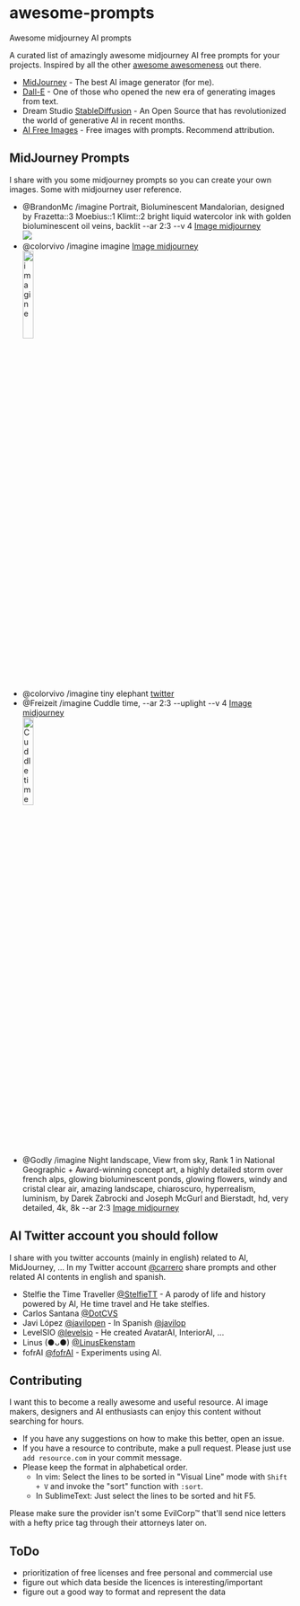 # awesome-prompts
Awesome midjourney AI prompts

A curated list of amazingly awesome midjourney AI free prompts for your projects. Inspired by all the other [awesome awesomeness](https://github.com/bayandin/awesome-awesomeness) out there.

* [MidJourney](https://www.midjourney.com/) - The best AI image generator (for me).
* [Dall-E](https://openai.com/blog/dall-e/) - One of those who opened the new era of generating images from text.
* Dream Studio [StableDiffusion](https://beta.dreamstudio.ai/home) - An Open Source that has revolutionized the world of generative AI in recent months.
* [AI Free Images](http://aifreeimages.com/) - Free images with prompts. Recommend attribution.

MidJourney Prompts
------------------

I share with you some midjourney prompts so you can create your own images. Some with midjourney user reference.

* @BrandonMc /imagine Portrait, Bioluminescent Mandalorian, designed by Frazetta::3 Moebius::1 Klimt::2 bright liquid watercolor ink with golden bioluminescent oil veins, backlit --ar 2:3  --v 4 [Image midjourney](https://cdn.midjourney.com/9ca4d5a0-0fc6-4b2d-91b9-64ed46e905ad/grid_0.png) <br/><img src="https://cdn.midjourney.com/9ca4d5a0-0fc6-4b2d-91b9-64ed46e905ad/grid_0.png">
* @colorvivo /imagine imagine [Image midjourney](https://cdn.discordapp.com/attachments/1051615845471752202/1068879826926190632/colorvivo_imagine_44f393e0-1191-4d47-804c-6ad231574fd1.png) <br/><img src="https://cdn.discordapp.com/attachments/1051615845471752202/1068879826926190632/colorvivo_imagine_44f393e0-1191-4d47-804c-6ad231574fd1.png" 
alt="imagine" width="20%" title="imagine">
* @colorvivo /imagine tiny elephant [twitter](https://twitter.com/carrero/status/1619032605210595329)
* @Freizeit /imagine Cuddle time, --ar 2:3  --uplight  --v 4 [Image midjourney](https://cdn.midjourney.com/93490b02-7743-4307-8b13-9f42d5157c36/grid_0.png) <br/><img src="https://cdn.midjourney.com/93490b02-7743-4307-8b13-9f42d5157c36/grid_0.png" 
alt="Cuddle time" width="20%" title="Cuddle time">
* @Godly /imagine Night landscape, View from sky, Rank 1 in National Geographic + Award-winning concept art, a highly detailed storm over french alps, glowing bioluminescent ponds, glowing flowers, windy and cristal clear air, amazing landscape, chiaroscuro, hyperrealism, luminism, by Darek Zabrocki and Joseph McGurl and Bierstadt, hd, very detailed, 4k, 8k --ar 2:3 [Image midjourney](https://cdn.midjourney.com/591fafe9-3899-47e2-b6fe-df814e43787f/grid_0.png)

AI Twitter account you should follow
------------------------------------

I share with you twitter accounts (mainly in english) related to AI, MidJourney, ... In my Twitter account [@carrero](https://twitter.com/carrero) share prompts and other related AI contents in english and spanish.

* Stelfie the Time Traveller [@StelfieTT](https://twitter.com/StelfieTT) - A parody of life and history powered by AI, He time travel and He take stelfies.
* Carlos Santana [@DotCVS](https://twitter.com/DotCSV)
* Javi López [@javilopen](https://twitter.com/javilopen) - In Spanish [@javilop](https://twitter.com/javilop)
* LevelSIO [@levelsio](https://twitter.com/levelsio) - He created AvatarAI, InteriorAI, ...
* Linus (●ᴗ●) [@LinusEkenstam](https://twitter.com/LinusEkenstam)
* fofrAI [@fofrAI](https://twitter.com/fofrAI) - Experiments using AI.

Contributing
------------

I want this to become a really awesome and useful resource. AI image makers, designers and AI enthusiasts can enjoy this content without searching for hours.

* If you have any suggestions on how to make this better, open an issue. 
* If you have a resource to contribute, make a pull request.
	Please just use `add resource.com` in your commit message. 
* Please keep the format in alphabetical order. 
	* In vim: Select the lines to be sorted in "Visual Line" mode with `Shift + V` and invoke the "sort" function with `:sort`.
	* In SublimeText: Just select the lines to be sorted and hit F5. 

Please make sure the provider isn't some EvilCorp™ that'll send nice letters with a hefty price tag through their attorneys later on.

ToDo
----

* prioritization of free licenses and free personal and commercial use
* figure out which data beside the licences is interesting/important
* figure out a good way to format and represent the data

